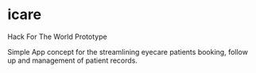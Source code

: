 # icare
Hack For The World Prototype

Simple App concept for the streamlining eyecare patients booking, follow up and management of patient records. 
